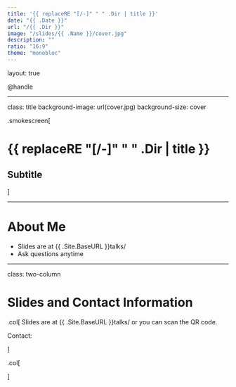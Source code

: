 ```yaml
---
title: '{{ replaceRE "[/-]" " " .Dir | title }}'
date: "{{ .Date }}"
url: "/{{ .Dir }}"
image: "/slides/{{ .Name }}/cover.jpg"
description: ""
ratio: "16:9"
theme: "monobloc"
---
```

layout: true
<div class="remark-slide-number" style="left: 20px; right: unset">@handle</div>

---
class: title
background-image: url(cover.jpg)
background-size: cover

.smokescreen[
# {{ replaceRE "[/-]" " " .Dir | title }}
## Subtitle
]

---
# About Me

- Slides are at {{ .Site.BaseURL }}talks/
- Ask questions anytime

---
class: two-column
# Slides and Contact Information

.col[
Slides are at {{ .Site.BaseURL }}talks/ or you can scan the QR code.

Contact:

]

.col[
<div id="qrcode"></div>
]
